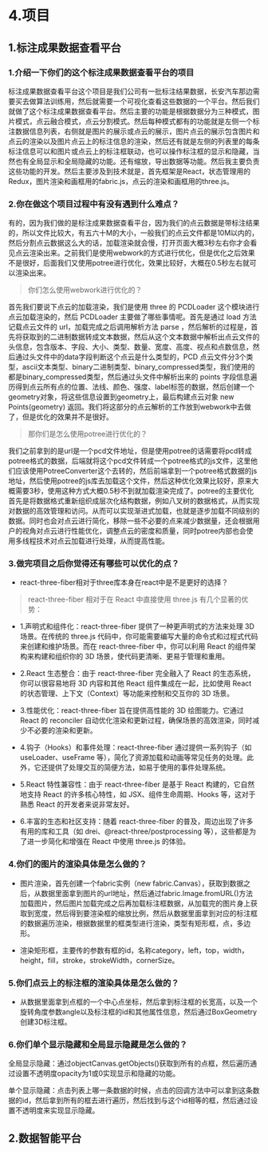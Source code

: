 # 4.项目

## 1.标注成果数据查看平台

### 1.介绍一下你们的这个标注成果数据查看平台的项目

标注成果数据查看平台这个项目是我们公司有一批标注结果数据，长安汽车那边需要买去做算法训练用，然后就需要一个可视化查看这些数据的一个平台。然后我们就做了这个标注成果数据查看平台。然后主要的功能是根据数据分为三种模式，图片模式，点云融合模式，点云分割模式。然后每种模式都有的功能就是左侧一个标注数据信息列表，右侧就是图片的展示或点云的展示，图片点云的展示包含图片和点云的渲染以及图片点云上的标注信息的渲染，然后还有就是左侧的列表里的每条标注信息可以和图片或点云上的标注框联动，也可以操作标注框的显示和隐藏，当然也有全局显示和全局隐藏的功能。还有缩放，导出数据等功能。然后我主要负责这些功能的开发。然后主要涉及到技术就是，首先框架是React，状态管理用的Redux，图片渲染和画框用的fabric.js，点云的渲染和画框用的three.js。

### 2.你在做这个项目过程中有没有遇到什么难点？

有的，因为我们做的是标注成果数据查看平台，因为我们的点云数据是带标注结果的，所以文件比较大，有五六十M的大小，一般我们的点云文件都是10M以内的，然后分割点云数据这么大的话，加载渲染就会慢，打开页面大概3秒左右你才会看见点云渲染出来。之前我们是使用webwork的方式进行优化，但是优化之后效果不是很好，后面我们又使用potree进行优化，效果比较好，大概在0.5秒左右就可以渲染出来。

>你们怎么使用webwork进行优化的？

首先我们要说下点云的加载渲染，我们是使用 three 的 PCDLoader 这个模块进行点云加载渲染的，然后 PCDLoader 主要做了哪些事情呢。首先是通过 load 方法记载点云文件的 url，加载完成之后调用解析方法 parse ，然后解析的过程是，首先将获取到的二进制数据转成文本数据，然后从这个文本数据中解析出点云文件的头信息，包含版本、字段、大小、类型、数量、宽度、高度、视点和点数信息，然后通过头文件中的data字段判断这个点云是什么类型的，PCD 点云文件分3个类型，ascii文本类型、binary二进制类型、binary_compressed类型，我们使用的都是binary_compressed类型，然后通过头文件中解析出来的 points 字段信息遍历得到点云所有点的位置、法线、颜色、强度、label标签的数据，然后创建一个geometry对象，将这些信息设置到geometry上，最后构建点云对象 new Points(geometry) 返回。我们将这部分的点云解析的工作放到webwork中去做了，但是优化的效果并不是很好。

>那你们是怎么使用potree进行优化的？

我们之前拿到的是url是一个pcd文件地址，但是使用potree的话需要将pcd转成potree格式的数据，后端就将这个pcd文件转成一个potree格式的js文件，这里他们应该使用PotreeConverter这个去转的，然后前端拿到一个potree格式数据的js地址，然后使用potree的js库去加载这个文件，然后这种优化效果比较好，原来大概需要3秒，使用这种方式大概0.5秒不到就加载渲染完成了。potree的主要优化首先是将数据格式重新组织成层次化结构数据，例如八叉树的数据格式，从而实现对数据的高效管理和访问。从而可以实现渐进式加载，也就是逐步加载不同级别的数据。同时也会对点云进行简化，移除一些不必要的点来减少数据量，还会根据用户的视角对点云进行性能优化，调整点云的密度和质量，同时potree内部也会使用多线程技术对点云加载进行处理，从而提高性能。

### 3.做完项目之后你觉得还有哪些可以优化的点？

- react-three-fiber相对于three库本身在react中是不是更好的选择？

>react-three-fiber 相对于在 React 中直接使用 three.js 有几个显著的优势：

- 1.声明式和组件化：react-three-fiber 提供了一种更声明式的方法来处理 3D 场景。在传统的 three.js 代码中，你可能需要编写大量的命令式和过程式代码来创建和维护场景。而在 react-three-fiber 中，你可以利用 React 的组件架构来构建和组织你的 3D 场景，使代码更清晰、更易于管理和重用。

- 2.React 生态整合：由于 react-three-fiber 完全融入了 React 的生态系统，你可以很容易地将 3D 内容和其他 React 组件集成在一起，比如使用 React 的状态管理、上下文（Context）等功能来控制和交互你的 3D 场景。

- 3.性能优化：react-three-fiber 旨在提供高性能的 3D 绘图能力。它通过 React 的 reconciler 自动优化渲染和更新过程，确保场景的高效渲染，同时减少不必要的渲染和更新。

- 4.钩子（Hooks）和事件处理：react-three-fiber 通过提供一系列钩子（如 useLoader、useFrame 等），简化了资源加载和动画等常见任务的处理。此外，它还提供了处理交互的简便方法，如易于使用的事件处理系统。

- 5.React 特性兼容性：由于 react-three-fiber 是基于 React 构建的，它自然地支持 React 的许多核心特性，如 JSX、组件生命周期、Hooks 等，这对于熟悉 React 的开发者来说非常友好。

- 6.丰富的生态和社区支持：随着 react-three-fiber 的普及，周边出现了许多有用的库和工具（如 drei、@react-three/postprocessing 等），这些都是为了进一步简化和增强在 React 中使用 three.js 的体验。

### 4.你们的图片的渲染具体是怎么做的？

- 图片渲染，首先创建一个fabric实例（new fabric.Canvas），获取到数据之后，从数据里面拿到图片的url地址，然后通过fabric.Image.fromURL()方法加载图片，然后图片加载完成之后再加载标注框数据，从加载完的图片身上获取到宽度，然后得到要渲染框的缩放比例，然后从数据里面拿到对应的标注框的数据遍历渲染，根据数据里的框类型进行渲染，类型有矩形框，点，多边形。

- 渲染矩形框，主要传的参数有框的id，名称category，left，top，width，height，fill，stroke，strokeWidth，cornerSize。

### 5.你们点云上的标注框的渲染具体是怎么做的？

- 从数据里面拿到点框的一个中心点坐标，然后拿到标注框的长宽高，以及一个旋转角度参数angle以及标注框的id和其他属性信息，然后通过BoxGeometry创建3D标注框。

### 6.你们单个显示隐藏和全局显示隐藏是怎么做的？

全局显示隐藏：通过objectCanvas.getObjects()获取到所有的点框，然后遍历通过设置不透明度opacity为1或0实现显示和隐藏的功能。

单个显示隐藏：点击列表上哪一条数据的时候，点击的回调方法中可以拿到这条数据的id，然后拿到所有的框去进行遍历，然后找到与这个id相等的框，然后通过设置不透明度来实现显示隐藏。

## 2.数据智能平台
